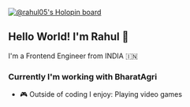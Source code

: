 [![@rahul05's Holopin board](https://holopin.io/api/user/board?user=rahul05)](https://holopin.io/@rahul05)

## Hello World! I'm Rahul :wave:
 I'm a Frontend Engineer from INDIA :india:
 ### Currently I'm working with BharatAgri
 
- 🎮 Outside of coding I enjoy: Playing video games 

